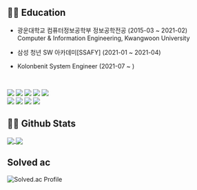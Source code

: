 ## 👨‍🎓 Education
- 광운대학교 컴퓨터정보공학부 정보공학전공 (2015-03 ~ 2021-02)  
Computer & Information Engineering, Kwangwoon University

- 삼성 청년 SW 아카데미[SSAFY] (2021-01 ~ 2021-04)

- Kolonbenit System Engineer (2021-07 ~ ) 
<br>

<img src="https://img.shields.io/badge/C%2B%2B-00599C?style=flat-square&logo=c%2B%2B&logoColor=white"/></a>
<img src="https://img.shields.io/badge/Java-ED8B00?style=flat-square&logo=java&logoColor=white"/></a>
<img src="https://img.shields.io/badge/Python-14354C?style=flat-square&logo=python&logoColor=white"/></a>
<img src="https://img.shields.io/badge/JavaScript-323330?style=flat-square&logo=javascript&logoColor=F7DF1E"/></a>
<img src="https://img.shields.io/badge/HTML5-E34F26?style=flat-square&logo=html5&logoColor=white"/></a>
<br>
<img src="https://img.shields.io/badge/SpringBoot-6DB33F?style=flat-square&logo=SpringBoot&logoColor=white"/></a>
<img src="https://img.shields.io/badge/Node.js-43853D?style=flat-square&logo=node.js&logoColor=white"/></a>
<img src="https://img.shields.io/badge/MySQL-00000F?style=flat-square&logo=mysql&logoColor=white"/></a>
<img src="https://img.shields.io/badge/vue.js-4FC08D?style=flat-square&logo=vue.js&logoColor=white">
<br>
## 👨‍💻 Github Stats
<a href="https://github.com/ChangWoo95">
  <img align="center" src="https://github-readme-stats.vercel.app/api?username=ChangWoo95&show_icons=true&line_height=27&theme=solarized-dark" />
</a>
<a href="https://github.com/ChangWoo95">
  <img align="center" src="https://github-readme-stats.vercel.app/api/top-langs/?username=ChangWoo95&theme=solarized-dark&exclude_repo=ChangWoo95.github.io&langs_count=3" />
</a>

## Solved ac

![Solved.ac Profile](http://mazassumnida.wtf/api/v2/generate_badge?boj=qaqa313a)
